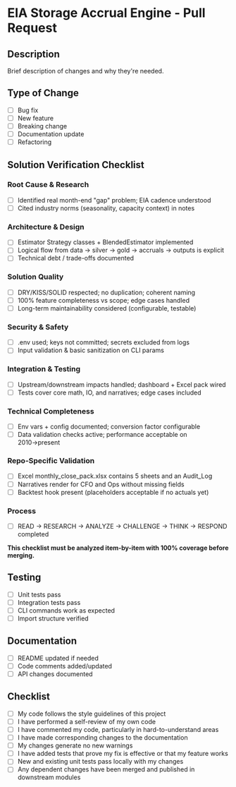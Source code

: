 # EIA Storage Accrual Engine - Pull Request

## Description
Brief description of changes and why they're needed.

## Type of Change
- [ ] Bug fix
- [ ] New feature
- [ ] Breaking change
- [ ] Documentation update
- [ ] Refactoring

## Solution Verification Checklist

### Root Cause & Research
- [ ] Identified real month-end "gap" problem; EIA cadence understood
- [ ] Cited industry norms (seasonality, capacity context) in notes

### Architecture & Design
- [ ] Estimator Strategy classes + BlendedEstimator implemented
- [ ] Logical flow from data → silver → gold → accruals → outputs is explicit
- [ ] Technical debt / trade-offs documented

### Solution Quality
- [ ] DRY/KISS/SOLID respected; no duplication; coherent naming
- [ ] 100% feature completeness vs scope; edge cases handled
- [ ] Long-term maintainability considered (configurable, testable)

### Security & Safety
- [ ] .env used; keys not committed; secrets excluded from logs
- [ ] Input validation & basic sanitization on CLI params

### Integration & Testing
- [ ] Upstream/downstream impacts handled; dashboard + Excel pack wired
- [ ] Tests cover core math, IO, and narratives; edge cases included

### Technical Completeness
- [ ] Env vars + config documented; conversion factor configurable
- [ ] Data validation checks active; performance acceptable on 2010→present

### Repo-Specific Validation
- [ ] Excel monthly_close_pack.xlsx contains 5 sheets and an Audit_Log
- [ ] Narratives render for CFO and Ops without missing fields
- [ ] Backtest hook present (placeholders acceptable if no actuals yet)

### Process
- [ ] READ → RESEARCH → ANALYZE → CHALLENGE → THINK → RESPOND completed

**This checklist must be analyzed item-by-item with 100% coverage before merging.**

## Testing
- [ ] Unit tests pass
- [ ] Integration tests pass
- [ ] CLI commands work as expected
- [ ] Import structure verified

## Documentation
- [ ] README updated if needed
- [ ] Code comments added/updated
- [ ] API changes documented

## Checklist
- [ ] My code follows the style guidelines of this project
- [ ] I have performed a self-review of my own code
- [ ] I have commented my code, particularly in hard-to-understand areas
- [ ] I have made corresponding changes to the documentation
- [ ] My changes generate no new warnings
- [ ] I have added tests that prove my fix is effective or that my feature works
- [ ] New and existing unit tests pass locally with my changes
- [ ] Any dependent changes have been merged and published in downstream modules
